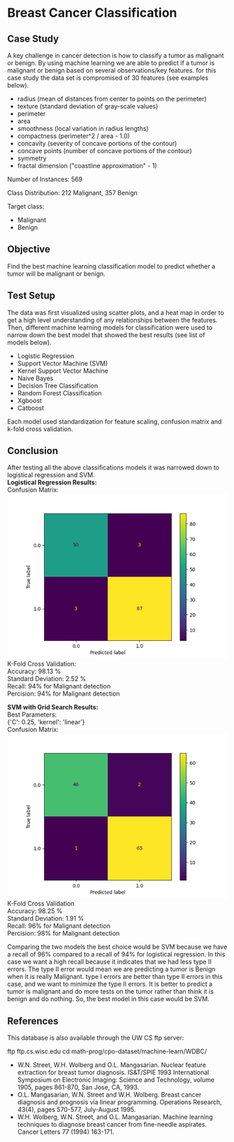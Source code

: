 # Breast Cancer Classification
## Case Study
A key challenge in cancer detection is how to classify a tumor as malignant or benign.
By using machine learning we are able to predict if a tumor is malignant or benign
based on several observations/key features. for this case study the data set is compromised
of 30 features (see examples below).
  - radius (mean of distances from center to points on the perimeter)
  - texture (standard deviation of gray-scale values)
  - perimeter
  - area
  - smoothness (local variation in radius lengths)
  - compactness (perimeter^2 / area - 1.0)
  - concavity (severity of concave portions of the contour)
  - concave points (number of concave portions of the contour)
  - symmetry 
  - fractal dimension ("coastline approximation" - 1)

Number of Instances: 569

Class Distribution: 212 Malignant, 357 Benign

Target class:
   - Malignant
   - Benign

## Objective
Find the best machine learning classification model to predict whether a tumor will
be malignant or benign. 

## Test Setup
The data was first visualized using scatter plots, and a heat map in order to get
a high level understanding of any relationships between the features. Then, different
machine learning models for classification were used to narrow down the best model
that showed the best results (see list of models below).
* Logistic Regression
* Support Vector Machine (SVM)
* Kernel Support Vector Machine
* Naive Bayes
* Decision Tree Classification
* Random Forest Classification
* Xgboost
* Catboost

Each model used standardization for feature scaling, confusion matrix 
and k-fold cross validation. 

## Conclusion
After testing all the above classifications models it was narrowed down
to logistical regression and SVM. <br />
**Logistical Regression Results:** <br />
Confusion Matrix: <br />
<img src="images/logistical_regression_confusion_matrix.png"> <br />
K-Fold Cross Validation: <br />
Accuracy: 98.13 % <br />
Standard Deviation: 2.52 % <br />
Recall: 94% for Malignant detection <br />
Percision: 94% for Malignant detection 

**SVM with Grid Search Results:** <br />
Best Parameters: <br />
{'C': 0.25, 'kernel': 'linear'} <br />
Confusion Matrix: <br />
<img src="images/svm_confusion_matrix.png"> <br />
K-Fold Cross Validation <br />
Accuracy: 98.25 % <br />
Standard Deviation: 1.91 % <br />
Recall: 96% for Malignant detection <br />
Percision: 98% for Malignant detection

Comparing the two models the best choice would be SVM because we have a recall of 96% compared to a 
recall of 94% for logistical regression. In this case we want a high recall because it indicates that we had less
type II errors. The type II error would mean we are predicting a tumor is Benign when it is really Malignant.
type I errors are better than type II errors in this case, and we want to minimize the type II errors.
It is better to predict a tumor is malignant and do more tests on the tumor rather than think it is
benign and do nothing. So, the best model in this case would be SVM.



## References
This database is also available through the UW CS ftp server:

ftp ftp.cs.wisc.edu
cd math-prog/cpo-dataset/machine-learn/WDBC/

   - W.N. Street, W.H. Wolberg and O.L. Mangasarian. Nuclear feature extraction 
     for breast tumor diagnosis. IS&T/SPIE 1993 International Symposium on 
     Electronic Imaging: Science and Technology, volume 1905, pages 861-870,
     San Jose, CA, 1993.
   - O.L. Mangasarian, W.N. Street and W.H. Wolberg. Breast cancer diagnosis and 
     prognosis via linear programming. Operations Research, 43(4), pages 570-577, 
     July-August 1995.
   - W.H. Wolberg, W.N. Street, and O.L. Mangasarian. Machine learning techniques
     to diagnose breast cancer from fine-needle aspirates. Cancer Letters 77 (1994) 
     163-171.
